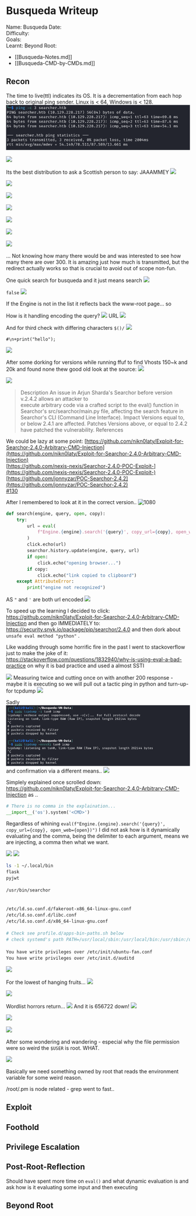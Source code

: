# Busqueda Writeup

Name: Busqueda
Date:  
Difficulty:  
Goals:  
Learnt:
Beyond Root:

- [[Busqueda-Notes.md]]
- [[Busqueda-CMD-by-CMDs.md]]

## Recon

The time to live(ttl) indicates its OS. It is a decrementation from each hop back to original ping sender. Linux is < 64, Windows is < 128.
![ping](HackTheBox/Retired-Machines/Busqueda/Screenshots/ping.png)

![](hostname-nmapscan.png)

Its the best distribution to ask a Scottish person to say: JAAAMMEY
![](JAMMY.png)


![](searchforwtfisbusquedas.png)

![](emptyredirectparameter.png)


![](redirectforid.png)

![](youtube-headers.png)

![](more-youtube-headers.png)

![](onecss-elementatatime.png)

... Not knowing how many there would be and was interested to see how many there are over 300. It is amazing just how much is transmitted, but the redirect actually works so that is crucial to avoid out of scope non-fun. 

One quick search for busqueda and it just means search
![](spanishforsearch.png)

`false` 
![](WERKZEUG.png)


If the Engine is not in the list it reflects back the www-root page... so

How is it handling encoding the query?
![](WERKZEUG.png)
URL
![](badcharsprimilary2.png)

And for third check with differing characters `$()/`
![](encodethisyoub.png)

```
#\n+print("hello");
```

![](searchingfortheconsoleonsearcherhtb.png)

After some dorking for versions while running ffuf to find Vhosts 150~k and 20k and found none thew good old look at the source: 
![](shouldhavecurledoutthesource.png)

![](evalinjection.png)

> Description
 An issue in Arjun Sharda's Searchor before version v.2.4.2 allows an attacker to  
 execute arbitrary code via a crafted script to the eval() function in Searchor's src/searchor/main.py file, affecting the search feature in Searchor's CLI (Command Line Interface).
> Impact
> Versions equal to, or below 2.4.1 are affected.
> Patches
 Versions above, or equal to 2.4.2 have patched the vulnerability.
  References

We could be lazy at some point:
[https://github.com/nikn0laty/Exploit-for-Searchor-2.4.0-Arbitrary-CMD-Injection](https://github.com/nikn0laty/Exploit-for-Searchor-2.4.0-Arbitrary-CMD-Injection)  
[https://github.com/nexis-nexis/Searchor-2.4.0-POC-Exploit-](https://github.com/nexis-nexis/Searchor-2.4.0-POC-Exploit-)  
[https://github.com/jonnyzar/POC-Searchor-2.4.2](https://github.com/jonnyzar/POC-Searchor-2.4.2)  
[#130](https://github.com/ArjunSharda/Searchor/pull/130)

After I remembered to look at it in the correct version..
![1080](evalinpre2v4v1.png)

```python
def search(engine, query, open, copy):
    try:
        url = eval(
            f"Engine.{engine}.search('{query}', copy_url={copy}, open_web={open})"
        )
        click.echo(url)
        searchor.history.update(engine, query, url)
        if open:
            click.echo("opening browser...")
        if copy:
            click.echo("link copied to clipboard")
    except AttributeError:
        print("engine not recognized")


```

AS `"` and `'` are both url encoded
![](considerthefstring.png)

To speed up the learning I decided to click: https://github.com/nikn0laty/Exploit-for-Searchor-2.4.0-Arbitrary-CMD-Injection and then go IMMEDIATELY to: https://security.snyk.io/package/pip/searchor/2.4.0 and then dork about ` unsafe eval method "python"` .

Like wadding through some horrific fire in the past I went to stackoverflow just to make the joke of it: https://stackoverflow.com/questions/1832940/why-is-using-eval-a-bad-practice on why it is bad practice and used a almost SSTI 

![](triedalmostsstipayload.png)
Measuring twice and cutting once on with another 200 response - maybe it is executing so we will pull out a tactic ping in python and turn-up-for tcpdump 
![](norefelctionisgoodreflectioninthiscase.png)

Sadly
![](HackTheBox/Retired-Machines/Busqueda/Screenshots/PONG.png)
and confirmation via a different means..
![](sadHELLO.png)

Simplely explained once scrolled down: https://github.com/nikn0laty/Exploit-for-Searchor-2.4.0-Arbitrary-CMD-Injection as ..
```python
# There is no comma in the explaination...
__import__('os').system('<CMD>')
```

Regardless of whining 
`eval(f"Engine.{engine}.search('{query}', copy_url={copy}, open_web={open})")`  I did not ask how is it dynamically evaluating and the comma, being the delimiter to each argument, means we are injecting, a comma then what we want.

![](usingtheexploit.png)
![](instructionsunclearmemenotvalid.png)
```bash
ls -1 ~/.local/bin
flask
pyjwt

/usr/bin/searchor


/etc/ld.so.conf.d/fakeroot-x86_64-linux-gnu.conf
/etc/ld.so.conf.d/libc.conf
/etc/ld.so.conf.d/x86_64-linux-gnu.conf

# Check see profile.d/apps-bin-paths.sh below
# check systemd's path PATH=/usr/local/sbin:/usr/local/bin:/usr/sbin:/usr/bin:/sbin:/bin:/snap/bin

You have write privileges over /etc/init/ubuntu-fan.conf
You have write privileges over /etc/init.d/auditd
```
![](reallyreally.png)

For the lowest of hanging fruits...
![](codyrootpasswdfailed.png)

![](gitEEEEEEEEEEAAAAAAASPORTSITSWORDLISTPAIN.png)

Wordlist horrors return...
![](giteaAAARG.png)
And it is 656722 down! 
![](656722.png)

![](127001.png)


![](giteaversion.png)

After some wondering and wandering - especial why the file permission were so weird the `$USER` is root. WHAT.

![](weENVroot.png)

Basically we need something owned by root that reads the environment variable for some weird reason. 

/root/.pm is node related - grep went to fast..
## Exploit

## Foothold

## Privilege Escalation

## Post-Root-Reflection  

Should have spent more time on `eval()` and what dynamic evaluation is and ask how is it evaluating some input and then executing 

## Beyond Root


